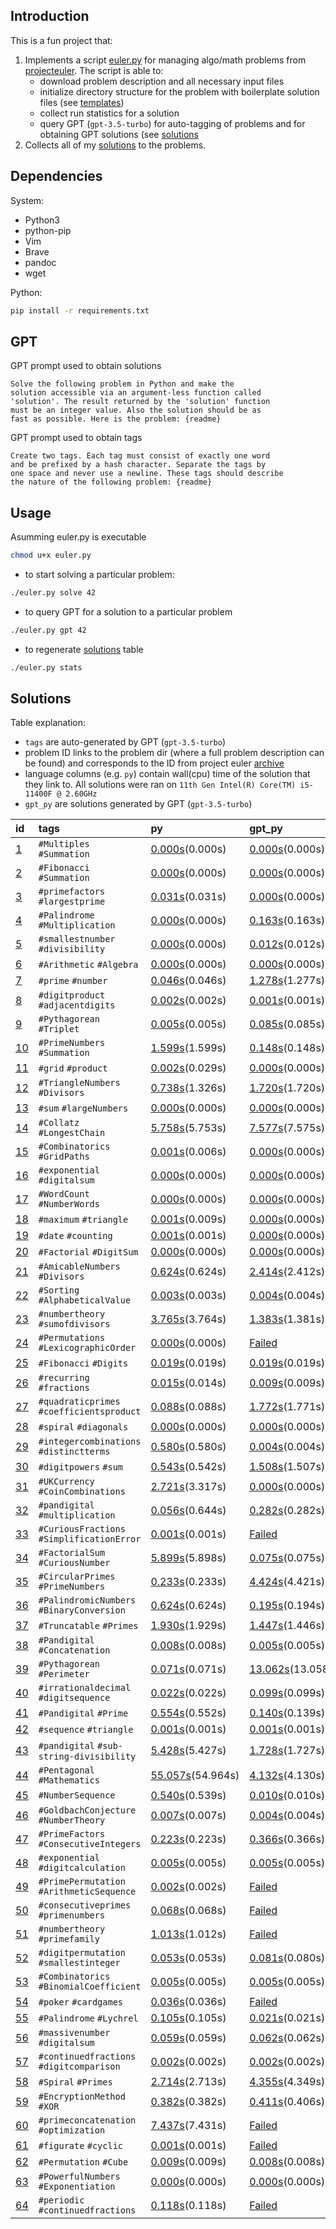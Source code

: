 ## Introduction
This is a fun project that:

1. Implements a script [euler.py](euler.py) for managing algo/math problems from [projecteuler](https://projecteuler.net/archives). The script is able to: 
    - download problem description and all necessary input files 
    - initialize directory structure for the problem with boilerplate solution
      files (see [templates](templates))
    - collect run statistics for a solution
    - query GPT (`gpt-3.5-turbo`) for auto-tagging of problems and for obtaining GPT solutions (see
      [solutions](#Solutions)
2. Collects all of my [solutions](#Solutions) to the problems.

## Dependencies
System:
- Python3
- python-pip
- Vim
- Brave
- pandoc
- wget

Python:
```bash
pip install -r requirements.txt
```

## GPT

GPT prompt used to obtain solutions
```
Solve the following problem in Python and make the
solution accessible via an argument-less function called
'solution'. The result returned by the 'solution' function
must be an integer value. Also the solution should be as
fast as possible. Here is the problem: {readme}
```

GPT prompt used to obtain tags
```
Create two tags. Each tag must consist of exactly one word
and be prefixed by a hash character. Separate the tags by
one space and never use a newline. These tags should describe
the nature of the following problem: {readme}
```

## Usage
Asumming euler.py is executable
```bash
chmod u+x euler.py
```
- to start solving a particular problem:
```bash
./euler.py solve 42
```
- to query GPT for a solution to a particular problem
```bash
./euler.py gpt 42
```
- to regenerate [solutions](#Solutions) table
```bash
./euler.py stats
```

## Solutions

Table explanation:
- `tags` are auto-generated by GPT (`gpt-3.5-turbo`)
- problem ID links to the problem dir (where a full problem description can be
  found) and corresponds to the ID from project euler
  [archive](https://projecteuler.net/archives)
- language columns (e.g. `py`) contain wall(cpu) time of the
  solution that they link to. All solutions were ran on
  `11th Gen Intel(R) Core(TM) i5-11400F @ 2.60GHz` 
- `gpt_py` are solutions generated by GPT (`gpt-3.5-turbo`)

| id                         | tags                                       | py                                                   | gpt_py                                                   |
|:---------------------------|:-------------------------------------------|:-----------------------------------------------------|:---------------------------------------------------------|
| [1](problems/problem_001)  | `#Multiples` `#Summation`                  | [0.000s](problems/problem_001/solution.py)(0.000s)   | [0.000s](problems/problem_001/gpt_solution.py)(0.000s)   |
| [2](problems/problem_002)  | `#Fibonacci` `#Summation`                  | [0.000s](problems/problem_002/solution.py)(0.000s)   | [0.000s](problems/problem_002/gpt_solution.py)(0.000s)   |
| [3](problems/problem_003)  | `#primefactors` `#largestprime`            | [0.031s](problems/problem_003/solution.py)(0.031s)   | [0.000s](problems/problem_003/gpt_solution.py)(0.000s)   |
| [4](problems/problem_004)  | `#Palindrome` `#Multiplication`            | [0.000s](problems/problem_004/solution.py)(0.000s)   | [0.163s](problems/problem_004/gpt_solution.py)(0.163s)   |
| [5](problems/problem_005)  | `#smallestnumber` `#divisibility`          | [0.000s](problems/problem_005/solution.py)(0.000s)   | [0.012s](problems/problem_005/gpt_solution.py)(0.012s)   |
| [6](problems/problem_006)  | `#Arithmetic` `#Algebra`                   | [0.000s](problems/problem_006/solution.py)(0.000s)   | [0.000s](problems/problem_006/gpt_solution.py)(0.000s)   |
| [7](problems/problem_007)  | `#prime` `#number`                         | [0.046s](problems/problem_007/solution.py)(0.046s)   | [1.278s](problems/problem_007/gpt_solution.py)(1.277s)   |
| [8](problems/problem_008)  | `#digitproduct` `#adjacentdigits`          | [0.002s](problems/problem_008/solution.py)(0.002s)   | [0.001s](problems/problem_008/gpt_solution.py)(0.001s)   |
| [9](problems/problem_009)  | `#Pythagorean` `#Triplet`                  | [0.005s](problems/problem_009/solution.py)(0.005s)   | [0.085s](problems/problem_009/gpt_solution.py)(0.085s)   |
| [10](problems/problem_010) | `#PrimeNumbers` `#Summation`               | [1.599s](problems/problem_010/solution.py)(1.599s)   | [0.148s](problems/problem_010/gpt_solution.py)(0.148s)   |
| [11](problems/problem_011) | `#grid` `#product`                         | [0.002s](problems/problem_011/solution.py)(0.029s)   | [0.000s](problems/problem_011/gpt_solution.py)(0.000s)   |
| [12](problems/problem_012) | `#TriangleNumbers` `#Divisors`             | [0.738s](problems/problem_012/solution.py)(1.326s)   | [1.720s](problems/problem_012/gpt_solution.py)(1.720s)   |
| [13](problems/problem_013) | `#sum` `#largeNumbers`                     | [0.000s](problems/problem_013/solution.py)(0.000s)   | [0.000s](problems/problem_013/gpt_solution.py)(0.000s)   |
| [14](problems/problem_014) | `#Collatz` `#LongestChain`                 | [5.758s](problems/problem_014/solution.py)(5.753s)   | [7.577s](problems/problem_014/gpt_solution.py)(7.575s)   |
| [15](problems/problem_015) | `#Combinatorics` `#GridPaths`              | [0.001s](problems/problem_015/solution.py)(0.006s)   | [0.000s](problems/problem_015/gpt_solution.py)(0.000s)   |
| [16](problems/problem_016) | `#exponential` `#digitalsum`               | [0.000s](problems/problem_016/solution.py)(0.000s)   | [0.000s](problems/problem_016/gpt_solution.py)(0.000s)   |
| [17](problems/problem_017) | `#WordCount` `#NumberWords`                | [0.000s](problems/problem_017/solution.py)(0.000s)   | [0.000s](problems/problem_017/gpt_solution.py)(0.000s)   |
| [18](problems/problem_018) | `#maximum` `#triangle`                     | [0.001s](problems/problem_018/solution.py)(0.009s)   | [0.000s](problems/problem_018/gpt_solution.py)(0.000s)   |
| [19](problems/problem_019) | `#date` `#counting`                        | [0.001s](problems/problem_019/solution.py)(0.001s)   | [0.000s](problems/problem_019/gpt_solution.py)(0.000s)   |
| [20](problems/problem_020) | `#Factorial` `#DigitSum`                   | [0.000s](problems/problem_020/solution.py)(0.000s)   | [0.000s](problems/problem_020/gpt_solution.py)(0.000s)   |
| [21](problems/problem_021) | `#AmicableNumbers` `#Divisors`             | [0.624s](problems/problem_021/solution.py)(0.624s)   | [2.414s](problems/problem_021/gpt_solution.py)(2.412s)   |
| [22](problems/problem_022) | `#Sorting` `#AlphabeticalValue`            | [0.003s](problems/problem_022/solution.py)(0.003s)   | [0.004s](problems/problem_022/gpt_solution.py)(0.004s)   |
| [23](problems/problem_023) | `#numbertheory` `#sumofdivisors`           | [3.765s](problems/problem_023/solution.py)(3.764s)   | [1.383s](problems/problem_023/gpt_solution.py)(1.381s)   |
| [24](problems/problem_024) | `#Permutations` `#LexicographicOrder`      | [0.000s](problems/problem_024/solution.py)(0.000s)   | [Failed](problems/problem_024/gpt_solution.py)           |
| [25](problems/problem_025) | `#Fibonacci` `#Digits`                     | [0.019s](problems/problem_025/solution.py)(0.019s)   | [0.019s](problems/problem_025/gpt_solution.py)(0.019s)   |
| [26](problems/problem_026) | `#recurring` `#fractions`                  | [0.015s](problems/problem_026/solution.py)(0.014s)   | [0.009s](problems/problem_026/gpt_solution.py)(0.009s)   |
| [27](problems/problem_027) | `#quadraticprimes` `#coefficientsproduct`  | [0.088s](problems/problem_027/solution.py)(0.088s)   | [1.772s](problems/problem_027/gpt_solution.py)(1.771s)   |
| [28](problems/problem_028) | `#spiral` `#diagonals`                     | [0.000s](problems/problem_028/solution.py)(0.000s)   | [0.000s](problems/problem_028/gpt_solution.py)(0.000s)   |
| [29](problems/problem_029) | `#integercombinations` `#distinctterms`    | [0.580s](problems/problem_029/solution.py)(0.580s)   | [0.004s](problems/problem_029/gpt_solution.py)(0.004s)   |
| [30](problems/problem_030) | `#digitpowers` `#sum`                      | [0.543s](problems/problem_030/solution.py)(0.542s)   | [1.508s](problems/problem_030/gpt_solution.py)(1.507s)   |
| [31](problems/problem_031) | `#UKCurrency` `#CoinCombinations`          | [2.721s](problems/problem_031/solution.py)(3.317s)   | [0.000s](problems/problem_031/gpt_solution.py)(0.000s)   |
| [32](problems/problem_032) | `#pandigital` `#multiplication`            | [0.056s](problems/problem_032/solution.py)(0.644s)   | [0.282s](problems/problem_032/gpt_solution.py)(0.282s)   |
| [33](problems/problem_033) | `#CuriousFractions` `#SimplificationError` | [0.001s](problems/problem_033/solution.py)(0.001s)   | [Failed](problems/problem_033/gpt_solution.py)           |
| [34](problems/problem_034) | `#FactorialSum` `#CuriousNumber`           | [5.899s](problems/problem_034/solution.py)(5.898s)   | [0.075s](problems/problem_034/gpt_solution.py)(0.075s)   |
| [35](problems/problem_035) | `#CircularPrimes` `#PrimeNumbers`          | [0.233s](problems/problem_035/solution.py)(0.233s)   | [4.424s](problems/problem_035/gpt_solution.py)(4.421s)   |
| [36](problems/problem_036) | `#PalindromicNumbers` `#BinaryConversion`  | [0.624s](problems/problem_036/solution.py)(0.624s)   | [0.195s](problems/problem_036/gpt_solution.py)(0.194s)   |
| [37](problems/problem_037) | `#Truncatable` `#Primes`                   | [1.930s](problems/problem_037/solution.py)(1.929s)   | [1.447s](problems/problem_037/gpt_solution.py)(1.446s)   |
| [38](problems/problem_038) | `#Pandigital` `#Concatenation`             | [0.008s](problems/problem_038/solution.py)(0.008s)   | [0.005s](problems/problem_038/gpt_solution.py)(0.005s)   |
| [39](problems/problem_039) | `#Pythagorean` `#Perimeter`                | [0.071s](problems/problem_039/solution.py)(0.071s)   | [13.062s](problems/problem_039/gpt_solution.py)(13.058s) |
| [40](problems/problem_040) | `#irrationaldecimal` `#digitsequence`      | [0.022s](problems/problem_040/solution.py)(0.022s)   | [0.099s](problems/problem_040/gpt_solution.py)(0.099s)   |
| [41](problems/problem_041) | `#Pandigital` `#Prime`                     | [0.554s](problems/problem_041/solution.py)(0.552s)   | [0.140s](problems/problem_041/gpt_solution.py)(0.139s)   |
| [42](problems/problem_042) | `#sequence` `#triangle`                    | [0.001s](problems/problem_042/solution.py)(0.001s)   | [0.001s](problems/problem_042/gpt_solution.py)(0.001s)   |
| [43](problems/problem_043) | `#pandigital` `#sub-string-divisibility`   | [5.428s](problems/problem_043/solution.py)(5.427s)   | [1.728s](problems/problem_043/gpt_solution.py)(1.727s)   |
| [44](problems/problem_044) | `#Pentagonal` `#Mathematics`               | [55.057s](problems/problem_044/solution.py)(54.964s) | [4.132s](problems/problem_044/gpt_solution.py)(4.130s)   |
| [45](problems/problem_045) | `#NumberSequence`                          | [0.540s](problems/problem_045/solution.py)(0.539s)   | [0.010s](problems/problem_045/gpt_solution.py)(0.010s)   |
| [46](problems/problem_046) | `#GoldbachConjecture` `#NumberTheory`      | [0.007s](problems/problem_046/solution.py)(0.007s)   | [0.004s](problems/problem_046/gpt_solution.py)(0.004s)   |
| [47](problems/problem_047) | `#PrimeFactors` `#ConsecutiveIntegers`     | [0.223s](problems/problem_047/solution.py)(0.223s)   | [0.366s](problems/problem_047/gpt_solution.py)(0.366s)   |
| [48](problems/problem_048) | `#exponential` `#digitcalculation`         | [0.005s](problems/problem_048/solution.py)(0.005s)   | [0.005s](problems/problem_048/gpt_solution.py)(0.005s)   |
| [49](problems/problem_049) | `#PrimePermutation` `#ArithmeticSequence`  | [0.002s](problems/problem_049/solution.py)(0.002s)   | [Failed](problems/problem_049/gpt_solution.py)           |
| [50](problems/problem_050) | `#consecutiveprimes` `#primenumbers`       | [0.068s](problems/problem_050/solution.py)(0.068s)   | [Failed](problems/problem_050/gpt_solution.py)           |
| [51](problems/problem_051) | `#numbertheory` `#primefamily`             | [1.013s](problems/problem_051/solution.py)(1.012s)   | [Failed](problems/problem_051/gpt_solution.py)           |
| [52](problems/problem_052) | `#digitpermutation` `#smallestinteger`     | [0.053s](problems/problem_052/solution.py)(0.053s)   | [0.081s](problems/problem_052/gpt_solution.py)(0.080s)   |
| [53](problems/problem_053) | `#Combinatorics` `#BinomialCoefficient`    | [0.005s](problems/problem_053/solution.py)(0.005s)   | [0.005s](problems/problem_053/gpt_solution.py)(0.005s)   |
| [54](problems/problem_054) | `#poker` `#cardgames`                      | [0.036s](problems/problem_054/solution.py)(0.036s)   | [Failed](problems/problem_054/gpt_solution.py)           |
| [55](problems/problem_055) | `#Palindrome` `#Lychrel`                   | [0.105s](problems/problem_055/solution.py)(0.105s)   | [0.021s](problems/problem_055/gpt_solution.py)(0.021s)   |
| [56](problems/problem_056) | `#massivenumber` `#digitalsum`             | [0.059s](problems/problem_056/solution.py)(0.059s)   | [0.062s](problems/problem_056/gpt_solution.py)(0.062s)   |
| [57](problems/problem_057) | `#continuedfractions` `#digitcomparison`   | [0.002s](problems/problem_057/solution.py)(0.002s)   | [0.002s](problems/problem_057/gpt_solution.py)(0.002s)   |
| [58](problems/problem_058) | `#Spiral` `#Primes`                        | [2.714s](problems/problem_058/solution.py)(2.713s)   | [4.355s](problems/problem_058/gpt_solution.py)(4.349s)   |
| [59](problems/problem_059) | `#EncryptionMethod` `#XOR`                 | [0.382s](problems/problem_059/solution.py)(0.382s)   | [0.411s](problems/problem_059/gpt_solution.py)(0.406s)   |
| [60](problems/problem_060) | `#primeconcatenation` `#optimization`      | [7.437s](problems/problem_060/solution.py)(7.431s)   | [Failed](problems/problem_060/gpt_solution.py)           |
| [61](problems/problem_061) | `#figurate` `#cyclic`                      | [0.001s](problems/problem_061/solution.py)(0.001s)   | [Failed](problems/problem_061/gpt_solution.py)           |
| [62](problems/problem_062) | `#Permutation` `#Cube`                     | [0.009s](problems/problem_062/solution.py)(0.009s)   | [0.008s](problems/problem_062/gpt_solution.py)(0.008s)   |
| [63](problems/problem_063) | `#PowerfulNumbers` `#Exponentiation`       | [0.000s](problems/problem_063/solution.py)(0.000s)   | [0.000s](problems/problem_063/gpt_solution.py)(0.000s)   |
| [64](problems/problem_064) | `#periodic` `#continuedfractions`          | [0.118s](problems/problem_064/solution.py)(0.118s)   | [Failed](problems/problem_064/gpt_solution.py)           |